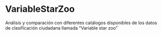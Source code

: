 # VariableStarZoo
 Análisis y comparación con diferentes catálogos disponibles de los datos de clasificación ciudadana llamada "Variable star zoo"





